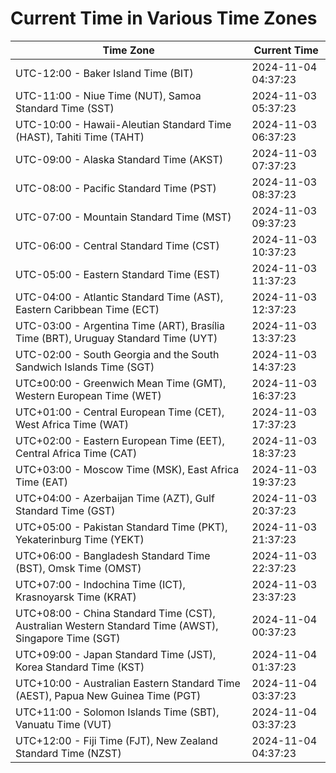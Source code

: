 # Current Time in Various Time Zones

| Time Zone | Current Time |
|-----------|--------------|
| UTC-12:00 - Baker Island Time (BIT) | 2024-11-04 04:37:23 |
| UTC-11:00 - Niue Time (NUT), Samoa Standard Time (SST) | 2024-11-03 05:37:23 |
| UTC-10:00 - Hawaii-Aleutian Standard Time (HAST), Tahiti Time (TAHT) | 2024-11-03 06:37:23 |
| UTC-09:00 - Alaska Standard Time (AKST) | 2024-11-03 07:37:23 |
| UTC-08:00 - Pacific Standard Time (PST) | 2024-11-03 08:37:23 |
| UTC-07:00 - Mountain Standard Time (MST) | 2024-11-03 09:37:23 |
| UTC-06:00 - Central Standard Time (CST) | 2024-11-03 10:37:23 |
| UTC-05:00 - Eastern Standard Time (EST) | 2024-11-03 11:37:23 |
| UTC-04:00 - Atlantic Standard Time (AST), Eastern Caribbean Time (ECT) | 2024-11-03 12:37:23 |
| UTC-03:00 - Argentina Time (ART), Brasília Time (BRT), Uruguay Standard Time (UYT) | 2024-11-03 13:37:23 |
| UTC-02:00 - South Georgia and the South Sandwich Islands Time (SGT) | 2024-11-03 14:37:23 |
| UTC±00:00 - Greenwich Mean Time (GMT), Western European Time (WET) | 2024-11-03 16:37:23 |
| UTC+01:00 - Central European Time (CET), West Africa Time (WAT) | 2024-11-03 17:37:23 |
| UTC+02:00 - Eastern European Time (EET), Central Africa Time (CAT) | 2024-11-03 18:37:23 |
| UTC+03:00 - Moscow Time (MSK), East Africa Time (EAT) | 2024-11-03 19:37:23 |
| UTC+04:00 - Azerbaijan Time (AZT), Gulf Standard Time (GST) | 2024-11-03 20:37:23 |
| UTC+05:00 - Pakistan Standard Time (PKT), Yekaterinburg Time (YEKT) | 2024-11-03 21:37:23 |
| UTC+06:00 - Bangladesh Standard Time (BST), Omsk Time (OMST) | 2024-11-03 22:37:23 |
| UTC+07:00 - Indochina Time (ICT), Krasnoyarsk Time (KRAT) | 2024-11-03 23:37:23 |
| UTC+08:00 - China Standard Time (CST), Australian Western Standard Time (AWST), Singapore Time (SGT) | 2024-11-04 00:37:23 |
| UTC+09:00 - Japan Standard Time (JST), Korea Standard Time (KST) | 2024-11-04 01:37:23 |
| UTC+10:00 - Australian Eastern Standard Time (AEST), Papua New Guinea Time (PGT) | 2024-11-04 03:37:23 |
| UTC+11:00 - Solomon Islands Time (SBT), Vanuatu Time (VUT) | 2024-11-04 03:37:23 |
| UTC+12:00 - Fiji Time (FJT), New Zealand Standard Time (NZST) | 2024-11-04 04:37:23 |
